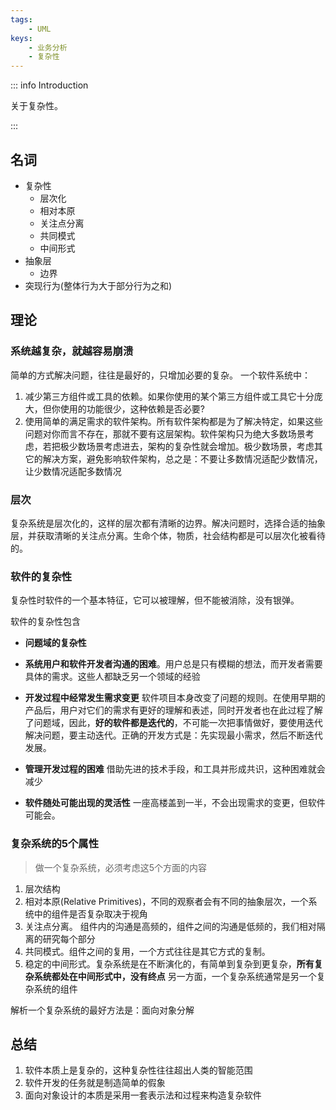 ```yaml
---
tags:
    - UML
keys:
    - 业务分析
    - 复杂性
---
```


::: info Introduction

关于复杂性。

:::

## 名词

- 复杂性
    - 层次化
    - 相对本原
    - 关注点分离
    - 共同模式
    - 中间形式
- 抽象层
    - 边界
- 突现行为(整体行为大于部分行为之和)


## 理论

### 系统越复杂，就越容易崩溃

简单的方式解决问题，往往是最好的，只增加必要的复杂。
一个软件系统中：

1. 减少第三方组件或工具的依赖。如果你使用的某个第三方组件或工具它十分庞大，但你使用的功能很少，这种依赖是否必要? 
2. 使用简单的满足需求的软件架构。所有软件架构都是为了解决特定，如果这些问题对你而言不存在，那就不要有这层架构。软件架构只为绝大多数场景考虑，若把极少数场景考虑进去，架构的复杂性就会增加。极少数场景，考虑其它的解决方案，避免影响软件架构，总之是：不要让多数情况适配少数情况，让少数情况适配多数情况

### 层次

复杂系统是层次化的，这样的层次都有清晰的边界。解决问题时，选择合适的抽象层，并获取清晰的关注点分离。生命个体，物质，社会结构都是可以层次化被看待的。

### 软件的复杂性

复杂性时软件的一个基本特征，它可以被理解，但不能被消除，没有银弹。

软件的复杂性包含

- **问题域的复杂性** 

- **系统用户和软件开发者沟通的困难**。用户总是只有模糊的想法，而开发者需要具体的需求。这些人都缺乏另一个领域的经验

- **开发过程中经常发生需求变更** 软件项目本身改变了问题的规则。在使用早期的产品后，用户对它们的需求有更好的理解和表述，同时开发者也在此过程了解了问题域，因此，**好的软件都是迭代的**，不可能一次把事情做好，要使用迭代解决问题，要主动迭代。正确的开发方式是：先实现最小需求，然后不断迭代发展。

- **管理开发过程的困难** 借助先进的技术手段，和工具并形成共识，这种困难就会减少

- **软件随处可能出现的灵活性** 一座高楼盖到一半，不会出现需求的变更，但软件可能会。


### 复杂系统的5个属性

> 做一个复杂系统，必须考虑这5个方面的内容

1. 层次结构
2. 相对本原(Relative Primitives)，不同的观察者会有不同的抽象层次，一个系统中的组件是否复杂取决于视角
3. 关注点分离。 组件内的沟通是高频的，组件之间的沟通是低频的，我们相对隔离的研究每个部分
4. 共同模式。组件之间的复用，一个方式往往是其它方式的复制。
5. 稳定的中间形式。复杂系统是在不断演化的，有简单到复杂到更复杂，**所有复杂系统都处在中间形式中，没有终点** 另一方面，一个复杂系统通常是另一个复杂系统的组件


解析一个复杂系统的最好方法是：面向对象分解


## 总结

1. 软件本质上是复杂的，这种复杂性往往超出人类的智能范围
2. 软件开发的任务就是制造简单的假象
3. 面向对象设计的本质是采用一套表示法和过程来构造复杂软件





